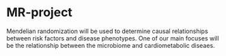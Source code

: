 # MR-project
Mendelian randomization will be used to determine causal relationships between risk factors and disease phenotypes.
One of our main focuses will be the relationship between the microbiome and cardiometabolic diseaes.
